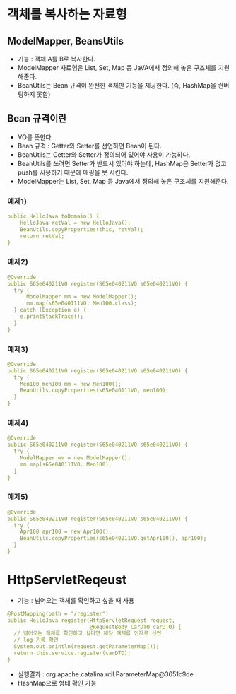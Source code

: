# 객체를 복사하는 자료형

## ModelMapper, BeansUtils
- 기능 : 객체 A를 B로 복사한다.
- ModelMapper 자료형은 List, Set, Map 등 JaVA에서 정의해 놓은 구조체를 지원해준다.
- BeanUtils는 Bean 규격이 완전한 객체만 기능을 제공한다. (즉, HashMap을 컨버팅하지 못함)

## Bean 규격이란
- VO를 뜻한다.
- Bean 규격 : Getter와 Setter를 선언하면 Bean이 된다.
- BeanUtils는 Getter와 Setter가 정의되어 있어야 사용이 가능하다.
- BeanUtils를 쓰려면 Setter가 반드시 있어야 하는데, HashMap은 Setter가 없고 push를 사용하기 때문에 매핑을 못 시킨다.
- ModelMapper는 List, Set, Map 등 Java에서 정의해 놓은 구조체를 지원해준다.

### 예제1)
```yml
public HelloJava toDomain() {
    HelloJava retVal = new HelloJava();
    BeanUtils.copyProperties(this, retVal);
    return retVal;
}
```

### 예제2)
```yml
@Override
public S65e040211VO register(S65e040211VO s65e040211VO) {
  try {
      ModelMapper mm = new ModelMapper();
      mm.map(s65e040111VO. Men100.class);
  } catch (Exception e) {
    e.printStackTrace();
  }
}
```

### 예제3)
```yml
@Override
public S65e040211VO register(S65e040211VO s65e040211VO) {
  try {
    Men100 men100 mm = new Men100();
    BeanUtils.copyProperties(s65e040111VO, men100);
  } 
}
```

### 예제4)
```yml
@Override
public S65e040211VO register(S65e040211VO s65e040211VO) {
  try {
    ModelMapper mm = new ModelMapper();
    mm.map(s65e040111VO. Men100);
  } 
}
```

### 예제5)
```yml
@Override
public S65e040211VO register(S65e040211VO s65e040211VO) {
  try {
    Apr100 apr100 = new Apr100();
    BeanUtils.copyProperties(s65e040211VO.getApr100(), apr100);
  } 
}
```

# HttpServletReqeust
- 기능 : 넘어오는 객체를 확인하고 싶을 때 사용
```yml
@PostMapping(path = "/register")
public HelloJava register(HttpServletRequest request,
                          @RequestBody CarDTO carDTO) {
  // 넘어오는 객체를 확인하고 싶다면 해당 객체를 인자로 선언
  // log 기록 확인
  System.out.println(request.getParameterMap());
  return this.service.register(carDTO);
}
```
- 실행결과 : org.apache.catalina.util.ParameterMap@3651c9de
- HashMap으로 형태 확인 가능